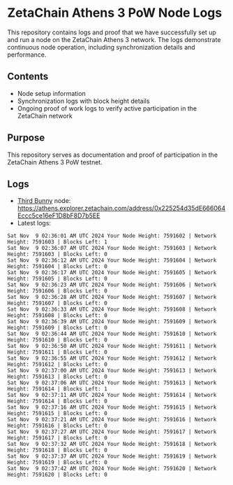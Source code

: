# ZetaChain Athens 3 PoW Node Logs
This repository contains logs and proof that we have successfully set up and run a node on the ZetaChain Athens 3 network. The logs demonstrate continuous node operation, including synchronization details and performance.

## Contents
- Node setup information
- Synchronization logs with block height details
- Ongoing proof of work logs to verify active participation in the ZetaChain network

## Purpose
This repository serves as documentation and proof of participation in the ZetaChain Athens 3 PoW testnet.

## Logs

- [Third Bunny](https://thirdbunny.xyz/) node: https://athens.explorer.zetachain.com/address/0x225254d35dE666064Eccc5ce16eF1D8bF8D7b5EE
- Latest logs:
```
Sat Nov  9 02:36:01 AM UTC 2024 Your Node Height: 7591602 | Network Height: 7591603 | Blocks Left: 1
Sat Nov  9 02:36:07 AM UTC 2024 Your Node Height: 7591603 | Network Height: 7591603 | Blocks Left: 0
Sat Nov  9 02:36:12 AM UTC 2024 Your Node Height: 7591604 | Network Height: 7591604 | Blocks Left: 0
Sat Nov  9 02:36:17 AM UTC 2024 Your Node Height: 7591605 | Network Height: 7591605 | Blocks Left: 0
Sat Nov  9 02:36:23 AM UTC 2024 Your Node Height: 7591606 | Network Height: 7591606 | Blocks Left: 0
Sat Nov  9 02:36:28 AM UTC 2024 Your Node Height: 7591607 | Network Height: 7591607 | Blocks Left: 0
Sat Nov  9 02:36:33 AM UTC 2024 Your Node Height: 7591608 | Network Height: 7591608 | Blocks Left: 0
Sat Nov  9 02:36:39 AM UTC 2024 Your Node Height: 7591609 | Network Height: 7591609 | Blocks Left: 0
Sat Nov  9 02:36:44 AM UTC 2024 Your Node Height: 7591610 | Network Height: 7591610 | Blocks Left: 0
Sat Nov  9 02:36:50 AM UTC 2024 Your Node Height: 7591611 | Network Height: 7591611 | Blocks Left: 0
Sat Nov  9 02:36:55 AM UTC 2024 Your Node Height: 7591612 | Network Height: 7591612 | Blocks Left: 0
Sat Nov  9 02:37:00 AM UTC 2024 Your Node Height: 7591613 | Network Height: 7591613 | Blocks Left: 0
Sat Nov  9 02:37:06 AM UTC 2024 Your Node Height: 7591613 | Network Height: 7591614 | Blocks Left: 1
Sat Nov  9 02:37:11 AM UTC 2024 Your Node Height: 7591614 | Network Height: 7591614 | Blocks Left: 0
Sat Nov  9 02:37:16 AM UTC 2024 Your Node Height: 7591615 | Network Height: 7591615 | Blocks Left: 0
Sat Nov  9 02:37:21 AM UTC 2024 Your Node Height: 7591616 | Network Height: 7591616 | Blocks Left: 0
Sat Nov  9 02:37:27 AM UTC 2024 Your Node Height: 7591617 | Network Height: 7591617 | Blocks Left: 0
Sat Nov  9 02:37:32 AM UTC 2024 Your Node Height: 7591618 | Network Height: 7591618 | Blocks Left: 0
Sat Nov  9 02:37:37 AM UTC 2024 Your Node Height: 7591619 | Network Height: 7591619 | Blocks Left: 0
Sat Nov  9 02:37:42 AM UTC 2024 Your Node Height: 7591620 | Network Height: 7591620 | Blocks Left: 0
```
